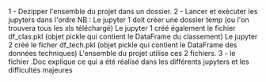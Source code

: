 1 - Dezipper l'ensemble du projet dans un dossier.
2 - Lancer et exécuter les jupyters dans l'ordre
NB : Le jupyter 1 doit créer une dossier temp (ou l'on trouvera tous les xls téléchargé)
	Le jupyter 1 créé également le fichier df_clas.pkl (objet pickle qui contient le DataFrame du classement)
	Le jupyter 2 créé le ficher df_tech.pkl (objet pickle qui contient le DataFrame des données techniques)
	L'ensemble du projet utilise ces 2 fichiers.
3 - le fichier .Doc explique ce qui a été réalisé dans les différents jupyters et les difficultés majeures